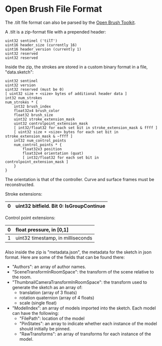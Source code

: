 # Open Brush File Format

The .tilt file format can also be parsed by the [Open Brush Toolkit](https://github.com/icosa-gallery/open-brush-toolkit).

A .tilt is a zip-format file with a prepended header:

```text
uint32 sentinel ('tilT')
uint16 header_size (currently 16)
uint16 header_version (currently 1)
uint32 reserved
uint32 reserved
```

Inside the zip, the strokes are stored in a custom binary format in a file, "data.sketch":

```text
uint32 sentinel
uint32 version
uint32 reserved (must be 0)
[ uint32 size + <size> bytes of additional header data ]
int32 num_strokes
num_strokes * {
    int32 brush_index
    float32x4 brush_color
    float32 brush_size
    uint32 stroke_extension_mask
    uint32 controlpoint_extension_mask
    [ int32/float32 for each set bit in stroke_extension_mask & ffff ]
    [ uint32 size + <size> bytes for each set bit in stroke_extension_mask & ~ffff ]
    int32 num_control_points
    num_control_points * {
        float32x3 position
        float32x4 orientation (quat)
        [ int32/float32 for each set bit in controlpoint_extension_mask ]
    }
}
```

The orientation is that of the controller. Curve and surface frames must be reconstructed.

Stroke extensions:

| 0 | uint32 bitfield. Bit 0: IsGroupContinue |
| :--- | :--- |


Control point extensions:

| 0 | float pressure, in \[0,1\] |
| :--- | :--- |
| 1 | uint32 timestamp, in milliseconds |

### 

Also inside the zip is "metadata.json", the metadata for the sketch in json format. Here are some of the fields that can be found there:

* "Authors": an array of author names.
* "SceneTransformInRoomSpace": the transform of the scene relative to the room.
* "ThumbnailCameraTransformInRoomSpace": the transform used to generate the sketch as an array of:
  * translation \(array of 3 floats\)
  * rotation quaternion \(array of 4 floats\)
  * scale \(single float\)
* "ModelIndex": an array of models imported into the sketch. Each model can have the following:
  * "FilePath": location of the model
  * "PinStates": an array to indicate whether each instance of the model should initially be pinned.
  * "RawTransforms": an array of transforms for each instance of the model.

